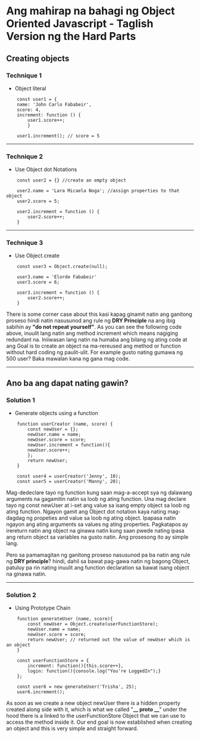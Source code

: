 
# Ang mahirap na bahagi ng Object Oriented Javascript - Taglish Version ng the Hard Parts

## Creating objects

### Technique 1
* Object literal

```
	const user1 = {
	name: 'John Carlo Fababeir',
	score: 4,
	increment: function () {
		user1.score++;
		}

	user1.increment(); // score = 5

```


---

### Technique 2
* Use Object dot Notations

```
	const user2 = {} //create an empty object

	user2.name = 'Lara Micaela Noga'; //assign properties to that object
	user2.score = 5;

	user2.increment = function () {
		user2.score++;
	}
```
---

### Technique 3
* Use Object.create

```
	const user3 = Object.create(null);

	user3.name = 'Elorde Fababeir'
	user3.score = 6;

	user3.increment = function () {
		user2.score++;
	}
```

There is some corner case about this kasi kapag ginamit natin ang ganitong proseso hindi natin nasusunod ang rule ng **DRY Principle** na ang ibig sabihin ay **"do not repeat yourself"**. As you can see the following code above, inuulit lang natin ang method increment which means nagiging redundant na. Iniiwasan lang natin na humaba ang bilang ng ating code at ang Goal is to create an object na ma-rereused ang method or function without hard coding ng paulit-ulit. For example gusto nating gumawa ng 500 user? Baka mawalan kana ng gana mag code.

---
## Ano ba ang dapat nating gawin?


### Solution 1
* Generate objects using a function

```
	function userCreator (name, score) {
		const newUser = {};
		newUser.name = name;
		newUser.score = score;
		newUser.increment = function(){
		newUser.score++;
		};
		return newUser;
	}

	const user4 = userCreator('Jenny', 10);
	const user5 = userCreator('Manny', 20);

```

Mag-dedeclare tayo ng function kung saan mag-a-accept sya ng dalawang arguments na gagamitin natin sa loob ng ating function. Una mag declare tayo ng const newUser at i-set ang value sa isang empty object sa loob ng ating function. Ngayon gamit ang Object dot notation kaya nating mag-dagdag ng propeties and value sa loob ng ating object. Ipapasa natin ngayon ang ating arguments sa values ng ating properties. Pagkatapos ay irereturn natin ang object na ginawa natin kung saan pwede nating ipasa ang return object sa variables na gusto natin. Ang prosesong ito ay simple lang.

Pero sa pamamagitan ng ganitong proseso nasusunod pa ba natin ang rule ng **DRY principle**? hindi, dahil sa bawat pag-gawa natin ng bagong Object, patuluy pa rin nating inuulit ang function declaration sa bawat isang object na ginawa natin.

---

### Solution 2
* Using Prototype Chain

```
	function generateUser (name, score){
		const newUser = Object.create(userFunctionStore);
		newUser.name = name;
		newUser.score = score;
		return newUser; // returned out the value of newUser which is an object
	}

	const userFunctionStore = {
		increment: function(){this.score++},
		login: function(){console.log("You're LoggedIn");}
	};

	const user6 = new generateUser('Trisha', 25);
	user6.increment();
```

As soon as we create a new object newUser there is a hidden property created along side with it, which is what we called "**__ proto __**" under the hood there is a linked to the userFunctionStore Object that we can use to access the method inside it. Our end goal is now established when creating an object and this is very simple and straight forward.





